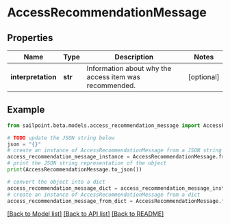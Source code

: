 # AccessRecommendationMessage


## Properties

Name | Type | Description | Notes
------------ | ------------- | ------------- | -------------
**interpretation** | **str** | Information about why the access item was recommended. | [optional] 

## Example

```python
from sailpoint.beta.models.access_recommendation_message import AccessRecommendationMessage

# TODO update the JSON string below
json = "{}"
# create an instance of AccessRecommendationMessage from a JSON string
access_recommendation_message_instance = AccessRecommendationMessage.from_json(json)
# print the JSON string representation of the object
print(AccessRecommendationMessage.to_json())

# convert the object into a dict
access_recommendation_message_dict = access_recommendation_message_instance.to_dict()
# create an instance of AccessRecommendationMessage from a dict
access_recommendation_message_from_dict = AccessRecommendationMessage.from_dict(access_recommendation_message_dict)
```
[[Back to Model list]](../README.md#documentation-for-models) [[Back to API list]](../README.md#documentation-for-api-endpoints) [[Back to README]](../README.md)


